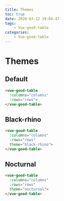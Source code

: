 ```yaml
---
title: Themes
toc: true
date: 2020-03-12 19:04:47
tags:
	- Vue-good-table
categories:
	- Vue-good-table
---
```


# Themes

## Default
```html
<vue-good-table
  :columns="columns"
  :rows="rows">
</vue-good-table>
```
<theme-example/>

## Black-rhino
```html
<vue-good-table
  :columns="columns"
  :rows="rows"
  theme="black-rhino">
</vue-good-table>
```
<theme-example theme="black-rhino"/>


## Nocturnal

```html
<vue-good-table
  :columns="columns"
  :rows="rows"
  theme="nocturnal">
</vue-good-table>
```
<theme-example theme="nocturnal"/>